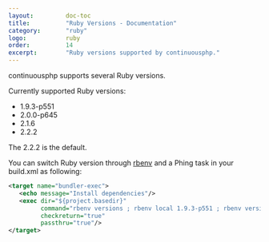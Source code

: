 ```yaml
---
layout:         doc-toc
title:          "Ruby Versions - Documentation"
category:       "ruby"
logo:           ruby
order:          14
excerpt:        "Ruby versions supported by continuousphp."
---
```

continuousphp supports several Ruby versions.

Currently supported Ruby versions:

* 1.9.3-p551
* 2.0.0-p645
* 2.1.6
* 2.2.2

The 2.2.2 is the default.

You can switch Ruby version through [rbenv](http://rbenv.org/) and a Phing task in your build.xml as following:

```xml
<target name="bundler-exec">
   <echo message="Install dependencies"/>
   <exec dir="${project.basedir}"
         command="rbenv versions ; rbenv local 1.9.3-p551 ; rbenv version ; bundle install"
         checkreturn="true"
         passthru="true"/>
</target>
```
